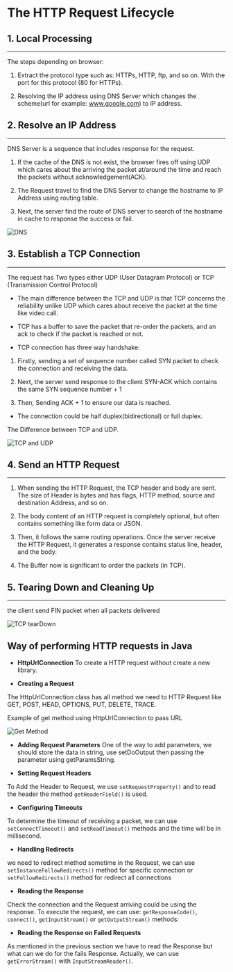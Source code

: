 # The HTTP Request Lifecycle

## 1. Local Processing  

---

The steps depending on browser:

1. Extract the protocol type such as: HTTPs, HTTP, ftp, and so on. With the port for this protocol (80 for HTTPs).  

2. Resolving the IP address using DNS Server which changes the scheme(url for example: www.google.com) to IP address.

## 2. Resolve an IP Address

---

DNS Server is a sequence that includes response for the request.  

1. If the cache of the DNS is not exist, the browser fires off using UDP which cares about the arriving the packet at/around the time and reach the packets without acknowledgement(ACK).  

2. The Request travel to find the DNS Server to change the hostname to IP Address using routing table.  

3. Next, the server find the route of DNS server to search of the hostname in cache to response the success or fail.  

![DNS](https://media.geeksforgeeks.org/wp-content/uploads/20200822065029/UntitledDiagram.png)

## 3. Establish a TCP Connection

---

The request has Two types either UDP (User Datagram Protocol) or TCP (Transmission Control Protocol)  

- The main difference between the TCP and UDP is that TCP concerns the reliability unlike UDP which cares about receive the packet at the time like video call.  

- TCP has a buffer to save the packet that re-order the packets, and an ack to check if the packet is reached or not.  

- TCP connection has three way handshake:

1. Firstly, sending a set of sequence number called SYN packet to check the connection and receiving the data.  

2. Next, the server send response to the client SYN-ACK which contains the same SYN sequence number + 1

3. Then, Sending ACK + 1 to ensure our data is reached.  

- The connection could be half duplex(bidirectional) or full duplex.  

The Difference between TCP and UDP.

![TCP and UDP](https://www.colocationamerica.com/wp-content/uploads/2018/12/udp-tcp.jpg)  

## 4. Send an HTTP Request

---

1. When sending the HTTP Request, the TCP header and body are sent. The size of Header is bytes and has flags, HTTP method, source and destination Address, and so on.

2. The body content of an HTTP request is completely optional, but often contains something like form data or JSON.

3. Then, it follows the same routing  operations. Once the server receive the HTTP Request, it generates a response contains status line, header, and the body.

4. The Buffer now is significant to order the packets (in TCP).

## 5. Tearing Down and Cleaning Up

---

the client send FIN packet when all packets delivered

![TCP tearDown](https://www.ionos.co.uk/digitalguide/fileadmin/DigitalGuide/Schaubilder/EN-tcp-verbindungsabbau.png)

## Way of performing HTTP requests in Java

- **HttpUrlConnection**
To create a HTTP request without create a new library.  

- **Creating a Request**

The HttpUrlConnection class has all method we need to HTTP Request like GET, POST, HEAD, OPTIONS, PUT, DELETE, TRACE.

Example of get method using HttpUrlConnection to pass URL

![Get Method](<https://i.ibb.co/nqpmYsM/Screenshot-from-2022-03-13-02-25-08.png>)

- **Adding Request Parameters**
One of the way to add parameters, we should store the data in string, use setDoOutput then passing the parameter using getParamsString.

- **Setting Request Headers**

To Add the Header to Request, we use `setRequestProperty()` and to read the header the method `getHeaderField()` is used.

- **Configuring Timeouts**

To determine the timeout of receiving a packet, we can use `setConnectTimeout()` and `setReadTimeout()` methods and the time will be in millisecond.

- **Handling Redirects**

we need to redirect method sometime in the Request, we can use `setInstanceFollowRedirects()` method for specific connection or `setFollowRedirects()` method for redirect all connections

- **Reading the Response**

Check the connection and the Request arriving could be using the response. To execute the request, we can use: `getResponseCode()`, `connect()`, `getInputStream()` or `getOutputStream()` methods:

- **Reading the Response on Failed Requests**

As mentioned in the previous section we have to read the Response but what can we do for the fails Response. Actually, we can use `getErrorStream()` with `InputStreamReader()`.
